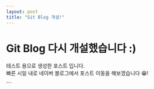 ```yaml
---
layout: post
title: "Git Blog 개설!"
---
```


# Git Blog 다시 개설했습니다 :)
테스트 용으로 생성한 포스트 입니다.<br>
빠른 시일 내로 네이버 블로그에서 포스트 이동을 해보겠습니다 😁!

<img src="D:\workspace\GitBlog\slykid.github.io\images\2023-04-15-1\IMG_1144.JPEG" alt="IMG_1144" style="zoom:19%;" />